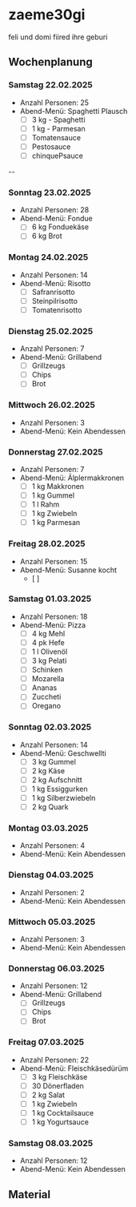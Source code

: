 # zaeme30gi
feli und domi fiired ihre geburi

## Wochenplanung
### Samstag 22.02.2025
- Anzahl Personen: 25
- Abend-Menü: Spaghetti Plausch
    - [ ] 3 kg - Spaghetti
    - [ ] 1 kg - Parmesan
    - [ ] Tomatensauce
    - [ ] Pestosauce
    - [ ] chinquePsauce
 
--

### Sonntag 23.02.2025
- Anzahl Personen: 28
- Abend-Menü: Fondue
    - [ ] 6 kg Fonduekäse
    - [ ] 6 kg Brot

### Montag 24.02.2025
- Anzahl Personen: 14
- Abend-Menü: Risotto
    - [ ] Safranrisotto
    - [ ] Steinpilrisotto
    - [ ] Tomatenrisotto
  
### Dienstag 25.02.2025
- Anzahl Personen: 7
- Abend-Menü: Grillabend
    - [ ] Grillzeugs
    - [ ] Chips
    - [ ] Brot
  
### Mittwoch 26.02.2025
- Anzahl Personen: 3
- Abend-Menü: Kein Abendessen

### Donnerstag 27.02.2025
- Anzahl Personen: 7
- Abend-Menü: Älplermakkronen
   - [ ] 1 kg Makkronen
   - [ ] 1 kg Gummel
   - [ ] 1 l Rahm
   - [ ] 1 kg Zwiebeln
   - [ ] 1 kg Parmesan

### Freitag 28.02.2025
- Anzahl Personen: 15
- Abend-Menü: Susanne kocht
  - [ ]

### Samstag 01.03.2025
- Anzahl Personen: 18
- Abend-Menü: Pizza
  - [ ] 4 kg Mehl
  - [ ] 4 pk Hefe
  - [ ] 1 l Olivenöl
  - [ ] 3 kg Pelati
  - [ ] Schinken
  - [ ] Mozarella
  - [ ] Ananas
  - [ ] Zuccheti
  - [ ] Oregano

### Sonntag 02.03.2025
- Anzahl Personen: 14
- Abend-Menü: Geschwellti
  - [ ] 3 kg Gummel
  - [ ] 2 kg Käse
  - [ ] 2 kg Aufschnitt
  - [ ] 1 kg Essiggurken
  - [ ] 1 kg Silberzwiebeln
  - [ ] 2 kg Quark

### Montag 03.03.2025
- Anzahl Personen: 4
- Abend-Menü: Kein Abendessen

### Dienstag 04.03.2025
- Anzahl Personen: 2
- Abend-Menü: Kein Abendessen

### Mittwoch 05.03.2025
- Anzahl Personen: 3
- Abend-Menü: Kein Abendessen

### Donnerstag 06.03.2025
- Anzahl Personen: 12
- Abend-Menü: Grillabend
    - [ ] Grillzeugs
    - [ ] Chips
    - [ ] Brot

### Freitag 07.03.2025
- Anzahl Personen: 22
- Abend-Menü: Fleischkäsedürüm
  - [ ] 3 kg Fleischkäse
  - [ ] 30 Dönerfladen
  - [ ] 2 kg Salat
  - [ ] 1 kg Zwiebeln
  - [ ] 1 kg Cocktailsauce
  - [ ] 1 kg Yogurtsauce

### Samstag 08.03.2025
- Anzahl Personen: 12
- Abend-Menü: Kein Abendessen



## Material
